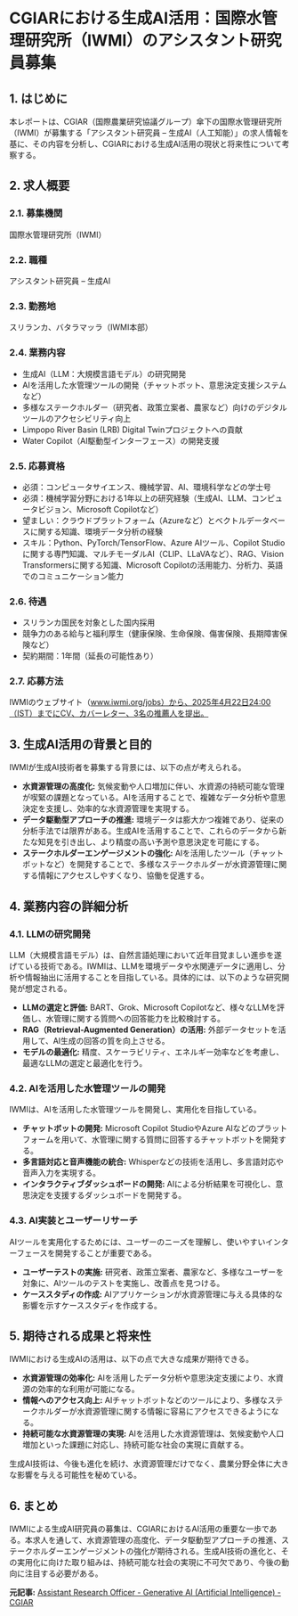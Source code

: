 # CGIARにおける生成AI活用：国際水管理研究所（IWMI）のアシスタント研究員募集

## 1. はじめに

本レポートは、CGIAR（国際農業研究協議グループ）傘下の国際水管理研究所（IWMI）が募集する「アシスタント研究員 – 生成AI（人工知能）」の求人情報を基に、その内容を分析し、CGIARにおける生成AI活用の現状と将来性について考察する。

## 2. 求人概要

### 2.1. 募集機関

国際水管理研究所（IWMI）

### 2.2. 職種

アシスタント研究員 – 生成AI

### 2.3. 勤務地

スリランカ、バタラマッラ（IWMI本部）

### 2.4. 業務内容

* 生成AI（LLM：大規模言語モデル）の研究開発
* AIを活用した水管理ツールの開発（チャットボット、意思決定支援システムなど）
* 多様なステークホルダー（研究者、政策立案者、農家など）向けのデジタルツールのアクセシビリティ向上
* Limpopo River Basin (LRB) Digital Twinプロジェクトへの貢献
* Water Copilot（AI駆動型インターフェース）の開発支援

### 2.5. 応募資格

* 必須：コンピュータサイエンス、機械学習、AI、環境科学などの学士号
* 必須：機械学習分野における1年以上の研究経験（生成AI、LLM、コンピュータビジョン、Microsoft Copilotなど）
* 望ましい：クラウドプラットフォーム（Azureなど）とベクトルデータベースに関する知識、環境データ分析の経験
* スキル：Python、PyTorch/TensorFlow、Azure AIツール、Copilot Studioに関する専門知識、マルチモーダルAI（CLIP、LLaVAなど）、RAG、Vision Transformersに関する知識、Microsoft Copilotの活用能力、分析力、英語でのコミュニケーション能力

### 2.6. 待遇

* スリランカ国民を対象とした国内採用
* 競争力のある給与と福利厚生（健康保険、生命保険、傷害保険、長期障害保険など）
* 契約期間：1年間（延長の可能性あり）

### 2.7. 応募方法

IWMIのウェブサイト（www.iwmi.org/jobs）から、2025年4月22日24:00（IST）までにCV、カバーレター、3名の推薦人を提出。

## 3. 生成AI活用の背景と目的

IWMIが生成AI技術者を募集する背景には、以下の点が考えられる。

* **水資源管理の高度化:** 気候変動や人口増加に伴い、水資源の持続可能な管理が喫緊の課題となっている。AIを活用することで、複雑なデータ分析や意思決定を支援し、効率的な水資源管理を実現する。
* **データ駆動型アプローチの推進:** 環境データは膨大かつ複雑であり、従来の分析手法では限界がある。生成AIを活用することで、これらのデータから新たな知見を引き出し、より精度の高い予測や意思決定を可能にする。
* **ステークホルダーエンゲージメントの強化:** AIを活用したツール（チャットボットなど）を開発することで、多様なステークホルダーが水資源管理に関する情報にアクセスしやすくなり、協働を促進する。

## 4. 業務内容の詳細分析

### 4.1. LLMの研究開発

LLM（大規模言語モデル）は、自然言語処理において近年目覚ましい進歩を遂げている技術である。IWMIは、LLMを環境データや水関連データに適用し、分析や情報抽出に活用することを目指している。具体的には、以下のような研究開発が想定される。

* **LLMの選定と評価:** BART、Grok、Microsoft Copilotなど、様々なLLMを評価し、水管理に関する質問への回答能力を比較検討する。
* **RAG（Retrieval-Augmented Generation）の活用:** 外部データセットを活用して、AI生成の回答の質を向上させる。
* **モデルの最適化:** 精度、スケーラビリティ、エネルギー効率などを考慮し、最適なLLMの選定と最適化を行う。

### 4.2. AIを活用した水管理ツールの開発

IWMIは、AIを活用した水管理ツールを開発し、実用化を目指している。

* **チャットボットの開発:** Microsoft Copilot StudioやAzure AIなどのプラットフォームを用いて、水管理に関する質問に回答するチャットボットを開発する。
* **多言語対応と音声機能の統合:** Whisperなどの技術を活用し、多言語対応や音声入力を実現する。
* **インタラクティブダッシュボードの開発:** AIによる分析結果を可視化し、意思決定を支援するダッシュボードを開発する。

### 4.3. AI実装とユーザーリサーチ

AIツールを実用化するためには、ユーザーのニーズを理解し、使いやすいインターフェースを開発することが重要である。

* **ユーザーテストの実施:** 研究者、政策立案者、農家など、多様なユーザーを対象に、AIツールのテストを実施し、改善点を見つける。
* **ケーススタディの作成:** AIアプリケーションが水資源管理に与える具体的な影響を示すケーススタディを作成する。

## 5. 期待される成果と将来性

IWMIにおける生成AIの活用は、以下の点で大きな成果が期待できる。

* **水資源管理の効率化:** AIを活用したデータ分析や意思決定支援により、水資源の効率的な利用が可能になる。
* **情報へのアクセス向上:** AIチャットボットなどのツールにより、多様なステークホルダーが水資源管理に関する情報に容易にアクセスできるようになる。
* **持続可能な水資源管理の実現:** AIを活用した水資源管理は、気候変動や人口増加といった課題に対応し、持続可能な社会の実現に貢献する。

生成AI技術は、今後も進化を続け、水資源管理だけでなく、農業分野全体に大きな影響を与える可能性を秘めている。

## 6. まとめ

IWMIによる生成AI研究員の募集は、CGIARにおけるAI活用の重要な一歩である。本求人を通して、水資源管理の高度化、データ駆動型アプローチの推進、ステークホルダーエンゲージメントの強化が期待される。生成AI技術の進化と、その実用化に向けた取り組みは、持続可能な社会の実現に不可欠であり、今後の動向に注目する必要がある。


**元記事:** [Assistant Research Officer - Generative AI (Artificial Intelligence) - CGIAR](https://www.cgiar.org/news-events/vacancy/assistant_research_officer_-_generative_ai_artificial_intelligence/)